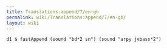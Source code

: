 ```yaml
---
title: Translations:append/7/en-gb
permalink: wiki/Translations:append/7/en-gb/
layout: wiki
---
```


    d1 $ fastAppend (sound "bd*2 sn") (sound "arpy jvbass*2")
